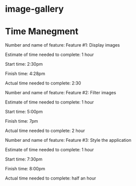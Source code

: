 # image-gallery

# Time Manegment
Number and name of feature: Feature #1: Display images

Estimate of time needed to complete: 1 hour

Start time: 2:30pm

Finish time: 4:28pm

Actual time needed to complete: 2:30 



Number and name of feature: Feature #2: Filter images

Estimate of time needed to complete: 1 hour

Start time: 5:00pm

Finish time: 7pm 

Actual time needed to complete: 2 hour


Number and name of feature: Feature #3: Style the application

Estimate of time needed to complete: 1 hour

Start time: 7:30pm

Finish time: 8:00pm

Actual time needed to complete: half an hour

